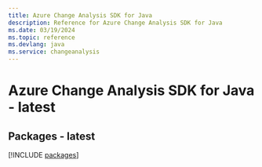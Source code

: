 ```yaml
---
title: Azure Change Analysis SDK for Java
description: Reference for Azure Change Analysis SDK for Java
ms.date: 03/19/2024
ms.topic: reference
ms.devlang: java
ms.service: changeanalysis
---
```

# Azure Change Analysis SDK for Java - latest
## Packages - latest
[!INCLUDE [packages](change-analysis-index.md)]